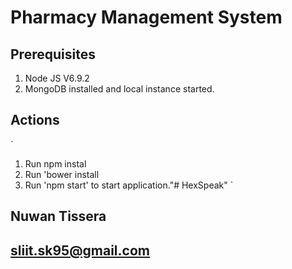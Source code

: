 # Pharmacy Management System
## Prerequisites

1. Node JS V6.9.2
2. MongoDB installed and local instance started.

## Actions
`
1. Run npm instal
2. Run 'bower install
3. Run 'npm start' to start application."# HexSpeak"
`

## Nuwan Tissera
## sliit.sk95@gmail.com

